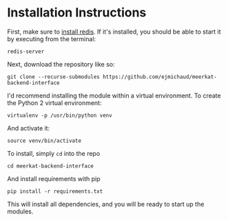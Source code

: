# Installation Instructions

First, make sure to [install redis](https://redis.io/topics/quickstart). If it's installed, you should be able to start it by executing from the terminal:
```
redis-server
```
Next, download the repository like so:
```
git clone --recurse-submodules https://github.com/ejmichaud/meerkat-backend-interface
```
I'd recommend installing the module within a virtual environment. To create the Python 2 virtual environment:
```
virtualenv -p /usr/bin/python venv
```
And activate it:
```
source venv/bin/activate
```
To install, simply `cd` into the repo
```
cd meerkat-backend-interface
```
And install requirements with pip
```
pip install -r requirements.txt
```
This will install all dependencies, and you will be ready to start up the modules.